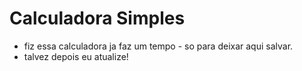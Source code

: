 <h1 style='align: center;'>Calculadora Simples</h1>

- fiz essa calculadora ja faz um tempo - so para deixar aqui salvar.
- talvez depois eu atualize!
